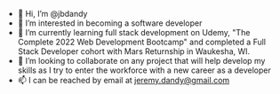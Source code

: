 - 👋 Hi, I’m @jbdandy
- 👀 I’m interested in becoming a software developer
- 🌱 I’m currently learning full stack development on Udemy, "The Complete 2022 Web Development Bootcamp" and completed a Full Stack Developer cohort with Mars Returnship in Waukesha, WI.
- 💞️ I’m looking to collaborate on any project that will help develop my skills as I try to enter the workforce with a new career as a developer
- 📫 I can be reached by email at jeremy.dandy@gmail.com

<!---
jbdandy/jbdandy is a ✨ special ✨ repository because its `README.md` (this file) appears on your GitHub profile.
You can click the Preview link to take a look at your changes.
--->
